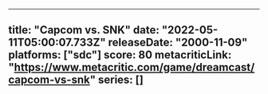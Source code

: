 
---
title: "Capcom vs. SNK"
date: "2022-05-11T05:00:07.733Z"
releaseDate: "2000-11-09"
platforms: ["sdc"]
score: 80
metacriticLink: "https://www.metacritic.com/game/dreamcast/capcom-vs-snk"
series: []
---

